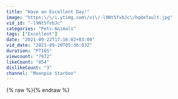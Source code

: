 ```yaml
---
title: "Have an Excellent Day!"
image: "https:\/\/i.ytimg.com\/vi\/-l9Nt5fvbJc\/hqdefault.jpg"
vid_id: "-l9Nt5fvbJc"
categories: "Pets-Animals"
tags: ["Excellent"]
date: "2021-09-22T17:16:02+03:00"
vid_date: "2021-09-20T05:36:03Z"
duration: "PT16S"
viewcount: "7972"
likeCount: "854"
dislikeCount: "3"
channel: "Moonpie Starbox"
---
```

{% raw %}{% endraw %}
